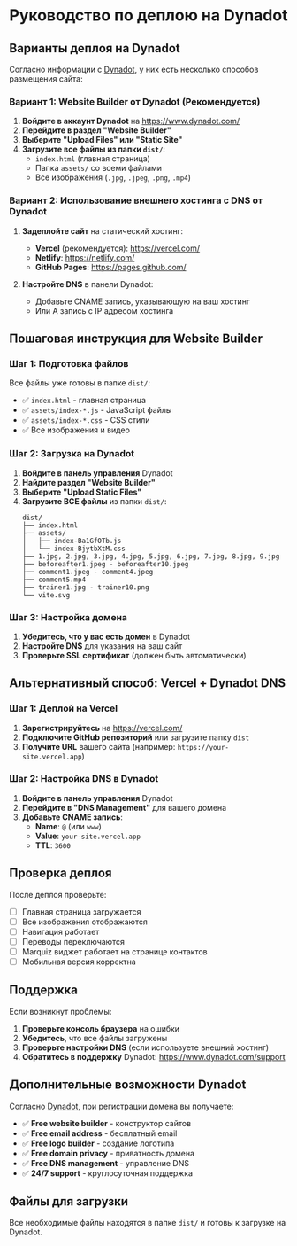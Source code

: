 # Руководство по деплою на Dynadot

## Варианты деплоя на Dynadot

Согласно информации с [Dynadot](https://www.dynadot.com/), у них есть несколько способов размещения сайта:

### Вариант 1: Website Builder от Dynadot (Рекомендуется)

1. **Войдите в аккаунт Dynadot** на https://www.dynadot.com/
2. **Перейдите в раздел "Website Builder"**
3. **Выберите "Upload Files" или "Static Site"**
4. **Загрузите все файлы из папки `dist/`**:
   - `index.html` (главная страница)
   - Папка `assets/` со всеми файлами
   - Все изображения (`.jpg`, `.jpeg`, `.png`, `.mp4`)

### Вариант 2: Использование внешнего хостинга с DNS от Dynadot

1. **Задеплойте сайт** на статический хостинг:
   - **Vercel** (рекомендуется): https://vercel.com/
   - **Netlify**: https://netlify.com/
   - **GitHub Pages**: https://pages.github.com/

2. **Настройте DNS** в панели Dynadot:
   - Добавьте CNAME запись, указывающую на ваш хостинг
   - Или A запись с IP адресом хостинга

## Пошаговая инструкция для Website Builder

### Шаг 1: Подготовка файлов

Все файлы уже готовы в папке `dist/`:
- ✅ `index.html` - главная страница
- ✅ `assets/index-*.js` - JavaScript файлы
- ✅ `assets/index-*.css` - CSS стили
- ✅ Все изображения и видео

### Шаг 2: Загрузка на Dynadot

1. **Войдите в панель управления** Dynadot
2. **Найдите раздел "Website Builder"**
3. **Выберите "Upload Static Files"**
4. **Загрузите ВСЕ файлы** из папки `dist/`:
   ```
   dist/
   ├── index.html
   ├── assets/
   │   ├── index-Ba1GfOTb.js
   │   └── index-BjytbXtM.css
   ├── 1.jpg, 2.jpg, 3.jpg, 4.jpg, 5.jpg, 6.jpg, 7.jpg, 8.jpg, 9.jpg
   ├── beforeafter1.jpeg - beforeafter10.jpeg
   ├── comment1.jpeg - comment4.jpeg
   ├── comment5.mp4
   ├── trainer1.jpg - trainer10.png
   └── vite.svg
   ```

### Шаг 3: Настройка домена

1. **Убедитесь, что у вас есть домен** в Dynadot
2. **Настройте DNS** для указания на ваш сайт
3. **Проверьте SSL сертификат** (должен быть автоматически)

## Альтернативный способ: Vercel + Dynadot DNS

### Шаг 1: Деплой на Vercel

1. **Зарегистрируйтесь** на https://vercel.com/
2. **Подключите GitHub репозиторий** или загрузите папку `dist`
3. **Получите URL** вашего сайта (например: `https://your-site.vercel.app`)

### Шаг 2: Настройка DNS в Dynadot

1. **Войдите в панель управления** Dynadot
2. **Перейдите в "DNS Management"** для вашего домена
3. **Добавьте CNAME запись**:
   - **Name**: `@` (или `www`)
   - **Value**: `your-site.vercel.app`
   - **TTL**: `3600`

## Проверка деплоя

После деплоя проверьте:
- [ ] Главная страница загружается
- [ ] Все изображения отображаются
- [ ] Навигация работает
- [ ] Переводы переключаются
- [ ] Marquiz виджет работает на странице контактов
- [ ] Мобильная версия корректна

## Поддержка

Если возникнут проблемы:
1. **Проверьте консоль браузера** на ошибки
2. **Убедитесь**, что все файлы загружены
3. **Проверьте настройки DNS** (если используете внешний хостинг)
4. **Обратитесь в поддержку** Dynadot: https://www.dynadot.com/support

## Дополнительные возможности Dynadot

Согласно [Dynadot](https://www.dynadot.com/), при регистрации домена вы получаете:
- ✅ **Free website builder** - конструктор сайтов
- ✅ **Free email address** - бесплатный email
- ✅ **Free logo builder** - создание логотипа
- ✅ **Free domain privacy** - приватность домена
- ✅ **Free DNS management** - управление DNS
- ✅ **24/7 support** - круглосуточная поддержка

## Файлы для загрузки

Все необходимые файлы находятся в папке `dist/` и готовы к загрузке на Dynadot.
